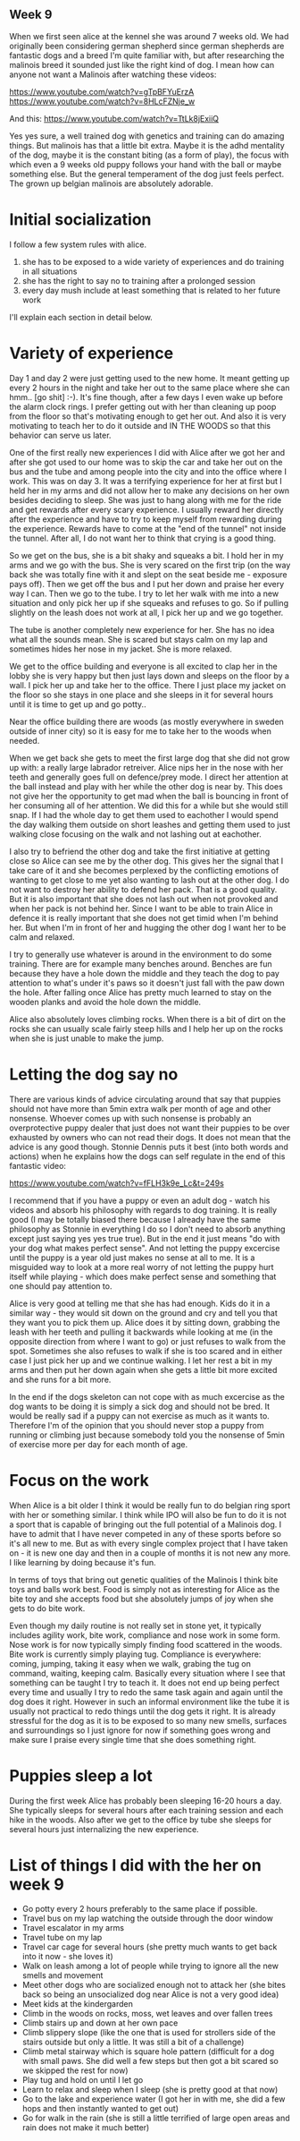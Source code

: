 ## Week 9

When we first seen alice at the kennel she was around 7 weeks old. We had originally been considering german shepherd since german shepherds are fantastic dogs and a breed I'm quite familiar with, but after researching the malinois breed it sounded just like the right kind of dog. I mean how can anyone not want a Malinois after watching these videos:

https://www.youtube.com/watch?v=gTpBFYuErzA
https://www.youtube.com/watch?v=8HLcFZNje_w

And this:
https://www.youtube.com/watch?v=TtLk8jExiiQ

Yes yes sure, a well trained dog with genetics and training can do amazing things. But malinois has that a little bit extra. Maybe it is the adhd mentality of the dog, maybe it is the constant biting (as a form of play), the focus with which even a 9 weeks old puppy follows your hand with the ball or maybe something else. But the general temperament of the dog just feels perfect. The grown up belgian malinois are absolutely adorable.

# Initial socialization

I follow a few system rules with alice. 
1) she has to be exposed to a wide variety of experiences and do training in all situations
2) she has the right to say no to training after a prolonged session
3) every day mush include at least something that is related to her future work

I'll explain each section in detail below. 

# Variety of experience

Day 1 and day 2 were just getting used to the new home. It meant getting up every 2 hours in the night and take her out to the same place where she can hmm.. [go shit] :-). It's fine though, after a few days I even wake up before the alarm clock rings. I prefer getting out with her than cleaning up poop from the floor so that's motivating enough to get her out. And also it is very motivating to teach her to do it outside and IN THE WOODS so that this behavior can serve us later. 

One of the first really new experiences I did with Alice after we got her and after she got used to our home was to skip the car and take her out on the bus and the tube and among people into the city and into the office where I work. This was on day 3. It was a terrifying experience for her at first but I held her in my arms and did not allow her to make any decisions on her own besides deciding to sleep. She was just to hang along with me for the ride and get rewards after every scary experience. I usually reward her directly after the experience and have to try to keep myself from rewarding during the experience. Rewards have to come at the "end of the tunnel" not inside the tunnel. After all, I do not want her to think that crying is a good thing. 

So we get on the bus, she is a bit shaky and squeaks a bit. I hold her in my arms and we go with the bus. She is very scared on the first trip (on the way back she was totally fine with it and slept on the seat beside me - exposure pays off). Then we get off the bus and I put her down and praise her every way I can. Then we go to the tube. I try to let her walk with me into a new situation and only pick her up if she squeaks and refuses to go. So if pulling slightly on the leash does not work at all, I pick her up and we go together.

The tube is another completely new experience for her. She has no idea what all the sounds mean. She is scared but stays calm on my lap and sometimes hides her nose in my jacket. She is more relaxed. 

We get to the office building and everyone is all excited to clap her in the lobby she is very happy but then just lays down and sleeps on the floor by a wall. I pick her up and take her to the office. There I just place my jacket on the floor so she stays in one place and she sleeps in it for several hours until it is time to get up and go potty.. 

Near the office building there are woods (as mostly everywhere in sweden outside of inner city) so it is easy for me to take her to the woods when needed.

When we get back she gets to meet the first large dog that she did not grow up with: a really large labrador retreiver. Alice nips her in the nose with her teeth and generally goes full on defence/prey mode. I direct her attention at the ball instead and play with her while the other dog is near by. This does not give her the opportunity to get mad when the ball is bouncing in front of her consuming all of her attention. We did this for a while but she would still snap. If I had the whole day to get them used to eachother I would spend the day walking them outside on short leashes and getting them used to just walking close focusing on the walk and not lashing out at eachother. 

I also try to befriend the other dog and take the first initiative at getting close so Alice can see me by the other dog. This gives her the signal that I take care of it and she becomes perplexed by the conflicting emotions of wanting to get close to me yet also wanting to lash out at the other dog. I do not want to destroy her ability to defend her pack. That is a good quality. But it is also important that she does not lash out when not provoked and when her pack is not behind her. Since I want to be able to train Alice in defence it is really important that she does not get timid when I'm behind her. But when I'm in front of her and hugging the other dog I want her to be calm and relaxed. 

I try to generally use whatever is around in the environment to do some training. There are for example many benches around. Benches are fun because they have a hole down the middle and they teach the dog to pay attention to what's under it's paws so it doesn't just fall with the paw down the hole. After falling once Alice has pretty much learned to stay on the wooden planks and avoid the hole down the middle. 

Alice also absolutely loves climbing rocks. When there is a bit of dirt on the rocks she can usually scale fairly steep hills and I help her up on the rocks when she is just unable to make the jump. 

# Letting the dog say no

There are various kinds of advice circulating around that say that puppies should not have more than 5min extra walk per month of age and other nonsense. Whoever comes up with such nonsense is probably an overprotective puppy dealer that just does not want their puppies to be over exhausted by owners who can not read their dogs. It does not mean that the advice is any good though. Stonnie Dennis puts it best (into both words and actions) when he explains how the dogs can self regulate in the end of this fantastic video:

https://www.youtube.com/watch?v=fFLH3k9e_Lc&t=249s

I recommend that if you have a puppy or even an adult dog - watch his videos and absorb his philosophy with regards to dog training. It is really good (I may be totally biased there because I already have the same philosophy as Stonnie in everything I do so I don't need to absorb anything except just saying yes yes true true). But in the end it just means "do with your dog what makes perfect sense". And not letting the puppy excercise until the puppy is a year old just makes no sense at all to me. It is a misguided way to look at a more real worry of not letting the puppy hurt itself while playing - which does make perfect sense and something that one should pay attention to. 

Alice is very good at telling me that she has had enough. Kids do it in a similar way - they would sit down on the ground and cry and tell you that they want you to pick them up. Alice does it by sitting down, grabbing the leash with her teeth and pulling it backwards while looking at me (in the opposite direction from where I want to go) or just refuses to walk from the spot. Sometimes she also refuses to walk if she is too scared and in either case I just pick her up and we continue walking. I let her rest a bit in my arms and then put her down again when she gets a little bit more excited and she runs for a bit more. 

In the end if the dogs skeleton can not cope with as much excercise as the dog wants to be doing it is simply a sick dog and should not be bred. It would be really sad if a puppy can not exercise as much as it wants to. Therefore I'm of the opinion that you should never stop a puppy from running or climbing just because somebody told you the nonsense of 5min of exercise more per day for each month of age. 

# Focus on the work

When Alice is a bit older I think it would be really fun to do belgian ring sport with her or something similar. I think while IPO will also be fun to do it is not a sport that is capable of bringing out the full potential of a Malinois dog. I have to admit that I have never competed in any of these sports before so it's all new to me. But as with every single complex project that I have taken on - it is new one day and then in a couple of months it is not new any more. I like learning by doing because it's fun. 

In terms of toys that bring out genetic qualities of the Malinois I think bite toys and balls work best. Food is simply not as interesting for Alice as the bite toy and she accepts food but she absolutely jumps of joy when she gets to do bite work.

Even though my daily routine is not really set in stone yet, it typically includes agility work, bite work, compliance and nose work in some form. Nose work is for now typically simply finding food scattered in the woods. Bite work is currently simply playing tug. Compliance is everywhere: coming, jumping, taking it easy when we walk, grabing the tug on command, waiting, keeping calm. Basically every situation where I see that something can be taught I try to teach it. It does not end up being perfect every time and usually I try to redo the same task again and again until the dog does it right. However in such an informal environment like the tube it is usually not practical to redo things until the dog gets it right. It is already stressful for the dog as it is to be exposed to so many new smells, surfaces and surroundings so I just ignore for now if something goes wrong and make sure I praise every single time that she does something right. 

# Puppies sleep a lot

During the first week Alice has probably been sleeping 16-20 hours a day. She typically sleeps for several hours after each training session and each hike in the woods. Also after we get to the office by tube she sleeps for several hours just internalizing the new experience. 

# List of things I did with the her on week 9

* Go potty every 2 hours preferably to the same place if possible. 
* Travel bus on my lap watching the outside through the door window
* Travel escalator in my arms
* Travel tube on my lap 
* Travel car cage for several hours (she pretty much wants to get back into it now - she loves it)
* Walk on leash among a lot of people while trying to ignore all the new smells and movement
* Meet other dogs who are socialized enough not to attack her (she bites back so being an unsocialized dog near Alice is not a very good idea)
* Meet kids at the kindergarden
* Climb in the woods on rocks, moss, wet leaves and over fallen trees
* Climb stairs up and down at her own pace
* Climb slippery slope (like the one that is used for strollers side of the stairs outside but only a little. It was still a bit of a challenge)
* Climb metal stairway which is square hole pattern (difficult for a dog with small paws. She did well a few steps but then got a bit scared so we skipped the rest for now)
* Play tug and hold on until I let go
* Learn to relax and sleep when I sleep (she is pretty good at that now)
* Go to the lake and experience water (I got her in with me, she did a few hops and then instantly wanted to get out)
* Go for walk in the rain (she is still a little terrified of large open areas and rain does not make it much better)

